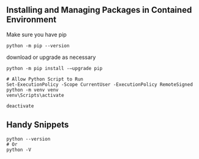 

## Installing and Managing Packages in Contained Environment

Make sure you have pip

```{wsl}
python -m pip --version
```

download or upgrade as necessary

```{wsl}
python -m pip install -–upgrade pip
```

```{wsl}
# Allow Python Script to Run
Set-ExecutionPolicy -Scope CurrentUser -ExecutionPolicy RemoteSigned
python -m venv venv
venv\Scripts\activate
```

```{wsl}
deactivate
```

## Handy Snippets

```{wsl}
python --version
# Or
python -V
```